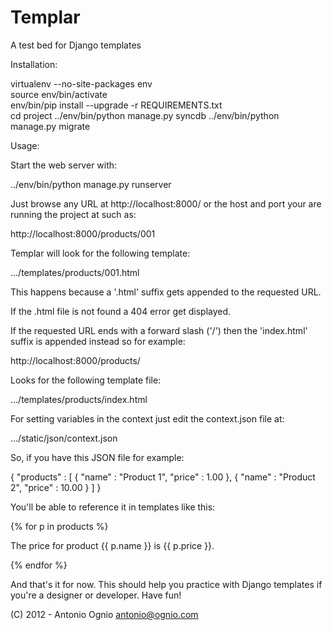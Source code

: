 Templar
=======

A test bed for Django templates

Installation:

virtualenv --no-site-packages env                                               
source env/bin/activate                                                         
env/bin/pip install --upgrade -r REQUIREMENTS.txt   
cd project
../env/bin/python manage.py syncdb
../env/bin/python manage.py migrate

Usage:

Start the web server with:

../env/bin/python manage.py runserver

Just browse any URL at http://localhost:8000/ or the host and port your are
running the project at such as:

http://localhost:8000/products/001

Templar will look for the following template:

.../templates/products/001.html

This happens because a '.html' suffix gets appended to the requested URL.

If the .html file is not found a 404 error get displayed.

If the requested URL ends with a forward slash ('/') then the 'index.html'
suffix is appended instead so for example:

http://localhost:8000/products/

Looks for the following template file:

.../templates/products/index.html

For setting variables in the context just edit the context.json file at:

.../static/json/context.json

So, if you have this JSON file for example:

{
  "products" : [
     {
       "name"  : "Product 1",
       "price" : 1.00
     },
     {
       "name" : "Product 2",
       "price" : 10.00
     }
  ]
}

You'll be able to reference it in templates like this:

{% for p in products %}
<p>The price for product {{ p.name }} is {{ p.price }}.</p>
{% endfor %}

And that's it for now. This should help you practice with Django templates
if you're a designer or developer. Have fun!

(C) 2012 - Antonio Ognio <antonio@ognio.com>

